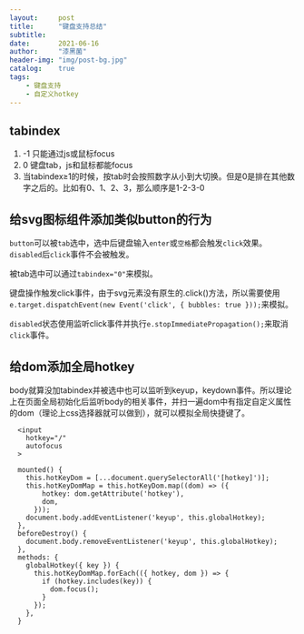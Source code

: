 ```yaml
---
layout:     post
title:      "键盘支持总结"
subtitle:   
date:       2021-06-16
author:     "漆黑菌"
header-img: "img/post-bg.jpg"
catalog:    true
tags:
    - 键盘支持
    - 自定义hotkey
---
```


## tabindex
1. -1 只能通过js或鼠标focus
2. 0 键盘tab，js和鼠标都能focus
3. 当tabindex≥1的时候，按tab时会按照数字从小到大切换。但是0是排在其他数字之后的。比如有0、1、2、3，那么顺序是1-2-3-0

## 给svg图标组件添加类似button的行为
`button`可以被`tab`选中，选中后键盘输入`enter`或`空格`都会触发`click`效果。`disabled`后`click`事件不会被触发。

被tab选中可以通过`tabindex="0"`来模拟。

键盘操作触发click事件，由于svg元素没有原生的.click()方法，所以需要使用`e.target.dispatchEvent(new Event('click', { bubbles: true }));`来模拟。

`disabled`状态使用监听click事件并执行`e.stopImmediatePropagation();`来取消`click`事件。


## 给dom添加全局hotkey
body就算没加tabindex并被选中也可以监听到keyup，keydown事件。所以理论上在页面全局初始化后监听body的相关事件，并扫一遍dom中有指定自定义属性的dom（理论上css选择器就可以做到），就可以模拟全局快捷键了。

```
  <input
    hotkey="/"
    autofocus
  >

  mounted() {
    this.hotKeyDom = [...document.querySelectorAll('[hotkey]')];
    this.hotKeyDomMap = this.hotKeyDom.map((dom) => ({
        hotkey: dom.getAttribute('hotkey'),
        dom,
      }));
    document.body.addEventListener('keyup', this.globalHotkey);
  },
  beforeDestroy() {
    document.body.removeEventListener('keyup', this.globalHotkey);
  },
  methods: {
    globalHotkey({ key }) {
      this.hotKeyDomMap.forEach(({ hotkey, dom }) => {
        if (hotkey.includes(key)) {
          dom.focus();
        }
      });
    },
  }
```
